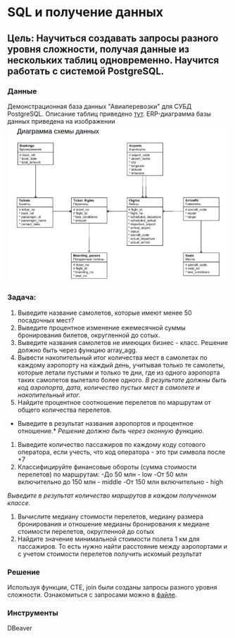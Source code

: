 # SQL и получение данных
## Цель: Научиться создавать запросы разного уровня сложности, получая данные из нескольких таблиц одновременно. Научится работать с системой PostgreSQL.

### Данные
Демонстрационная база данных "Авиаперевозки" для СУБД PostgreSQL. Описание таблиц приведено [тут](https://edu.postgrespro.ru/bookings.pdf). ERP-диаграмма базы данных приведена на изображении ![](https://github.com/Aptyshev97/Portfolio/blob/main/SQL-%D0%B7%D0%B0%D0%BF%D1%80%D0%BE%D1%81%D1%8B/ERP.JPG)

### Задача: 
1. Выведите название самолетов, которые имеют менее 50 посадочных мест?
2. Выведите процентное изменение ежемесячной суммы бронирования билетов, округленной до сотых.
3. Выведите названия самолетов не имеющих бизнес - класс. Решение должно быть через функцию array_agg.
4. Вывести накопительный итог количества мест в самолетах по каждому аэропорту на каждый день, учитывая только те самолеты, которые летали пустыми и только те дни, где из одного аэропорта таких самолетов вылетало более одного.
*В результате должны быть код аэропорта, дата, количество пустых мест в самолете и накопительный итог.*
5. Найдите процентное соотношение перелетов по маршрутам от общего количества перелетов.
* Выведите в результат названия аэропортов и процентное отношение.*
*Решение должно быть через оконную функцию.*
1. Выведите количество пассажиров по каждому коду сотового оператора, если учесть, что код оператора - это три символа после +7
2. Классифицируйте финансовые обороты (сумма стоимости перелетов) по маршрутам:
-До 50 млн - low
-От 50 млн включительно до 150 млн - middle
-От 150 млн включительно - high

*Выведите в результат количество маршрутов в каждом полученном классе.*
1. Вычислите медиану стоимости перелетов, медиану размера бронирования и отношение медианы бронирования к медиане стоимости перелетов, округленной до сотых
2. Найдите значение минимальной стоимости полета 1 км для пассажиров. То есть нужно найти расстояние между аэропортами и с учетом стоимости перелетов получить искомый результат

### Решение
Используя функции, CTE, join были созданы запросы разного уровня сложности. Ознакомиться с запросами можно в [файле](https://github.com/Aptyshev97/Portfolio/blob/main/SQL-%D0%B7%D0%B0%D0%BF%D1%80%D0%BE%D1%81%D1%8B/%D0%98%D1%82%D0%BE%D0%B3%D0%BE%D0%B2%D0%B0%D1%8F%20SQL.sql).

### Инструменты
DBeaver

